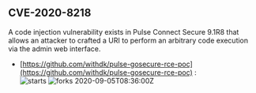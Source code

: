 ## CVE-2020-8218
 A code injection vulnerability exists in Pulse Connect Secure 9.1R8 that allows an attacker to crafted a URI to perform an arbitrary code execution via the admin web interface.

- [https://github.com/withdk/pulse-gosecure-rce-poc](https://github.com/withdk/pulse-gosecure-rce-poc) :  
![starts](https://img.shields.io/github/stars/withdk/pulse-gosecure-rce-poc.svg) 
![forks](https://img.shields.io/github/forks/withdk/pulse-gosecure-rce-poc.svg) 
2020-09-05T08:36:00Z

